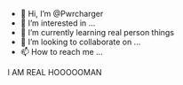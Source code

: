 - 👋 Hi, I’m @Pwrcharger
- 👀 I’m interested in ...
- 🌱 I’m currently learning real person things
- 💞️ I’m looking to collaborate on ...
- 📫 How to reach me ...

<!---
Pwrcharger/Pwrcharger is a ✨ special ✨ repository because its `README.md` (this file) appears on your GitHub profile.
You can click the Preview link to take a look at your changes.
--->







I AM REAL HOOOOOMAN
